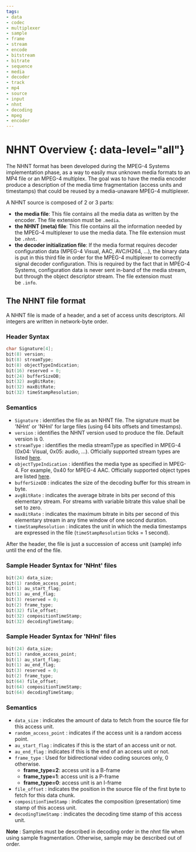 ```yaml
---
tags:
- data
- codec
- multiplexer
- sample
- frame
- stream
- encode
- bitstream
- bitrate
- sequence
- media
- decoder
- track
- mp4
- source
- input
- nhnt
- decoding
- mpeg
- encoder
---
```




# NHNT Overview {: data-level="all"}
The NHNT format has been developed during the MPEG-4 Systems implementation phase, as a way to easily mux unknown media formats to an MP4 file or an MPEG-4 multiplex. The goal was to have the media encoder produce a description of the media time fragmentation (access units and timestamps) that could be reused by a media-unaware MPEG-4 multiplexer.

A NHNT source is composed of 2 or 3 parts:

*   **the media file**: This file contains all the media data as written by the encoder. The file extension must be `.media`.
*   **the NHNT (meta) file**: This file contains all the information needed by the MPEG-4 multiplexer to use the media data. The file extension must be `.nhnt`.
*   **the decoder initialization file**: If the media format requires decoder configuration data (MPEG-4 Visual, AAC, AVC/H264, ...), the binary data is put in this third file in order for the MPEG-4 multiplexer to correctly signal decoder configuration. This is required by the fact that in MPEG-4 Systems, configuration data is never sent in-band of the media stream, but through the object descriptor stream. The file extension must be `.info`.

## The NHNT file format

A NHNT file is made of a header, and a set of access units descriptors. All integers are written in network-byte order.

### Header Syntax

```c
char Signature[4];
bit(8) version;
bit(8) streamType;
bit(8) objectTypeIndication;
bit(16) reserved = 0;
bit(24) bufferSizeDB;
bit(32) avgBitRate;
bit(32) maxBitRate;
bit(32) timeStampResolution;
```

### Semantics

*   `Signature` : identifies the file as an NHNT file. The signature must be 'NHnt' or 'NHnl' for large files (using 64 bits offsets and timestamps).
*   `version` : identifies the NHNT version used to produce the file. Default version is 0.
*   `streamType` : identifies the media streamType as specified in MPEG-4 (0x04: Visual, 0x05: audio, ...). Officially supported stream types are listed [here](http://www.mp4ra.org/object.html).
*   `objectTypeIndication` : identifies the media type as specified in MPEG-4. For example, 0x40 for MPEG-4 AAC. Officially supported object types are listed [here](http://www.mp4ra.org/object.html).
*   `bufferSizeDB` : indicates the size of the decoding buffer for this stream in byte.
*   `avgBitRate` : indicates the average bitrate in bits per second of this elementary stream. For streams with variable bitrate this value shall be set to zero.
*   `maxBitRate` : indicates the maximum bitrate in bits per second of this elementary stream in any time window of one second duration.
*   `timeStampResolution` : indicates the unit in which the media timestamps are expressed in the file (`timeStampResolution` ticks = 1 second).

After the header, the file is just a succession of access unit (sample) info until the end of the file.

### Sample Header Syntax for 'NHnt' files

```c
bit(24) data_size;
bit(1) random_access_point;
bit(1) au_start_flag;
bit(1) au_end_flag;
bit(3) reserved = 0;
bit(2) frame_type;
bit(32) file_offset;
bit(32) compositionTimeStamp;
bit(32) decodingTimeStamp;
```

### Sample Header Syntax for 'NHnl' files

```c
bit(24) data_size;
bit(1) random_access_point;
bit(1) au_start_flag;
bit(1) au_end_flag;
bit(3) reserved = 0;
bit(2) frame_type;
bit(64) file_offset;
bit(64) compositionTimeStamp;
bit(64) decodingTimeStamp;
```

### Semantics

*   `data_size` : indicates the amount of data to fetch from the source file for this access unit.
*   `random_access_point` : indicates if the access unit is a random access point.
*   `au_start_flag` : indicates if this is the start of an access unit or not.
*   `au_end_flag` : indicates if this is the end of an access unit or not.
*   `frame_type` : Used for bidirectional video coding sources only, 0 otherwise.
    *   **frame\_type=2**: access unit is a B-frame
    *   **frame\_type=1**: access unit is a P-frame
    *   **frame\_type=0**: access unit is an I-frame
*   `file_offset` : indicates the position in the source file of the first byte to fetch for this data chunk.
*   `compositionTimeStamp` : indicates the composition (presentation) time stamp of this access unit.
*   `decodingTimeStamp` : indicates the decoding time stamp of this access unit.

**Note** : Samples must be described in decoding order in the nhnt file when using sample fragmentation. Otherwise, sample may be described out of order.
